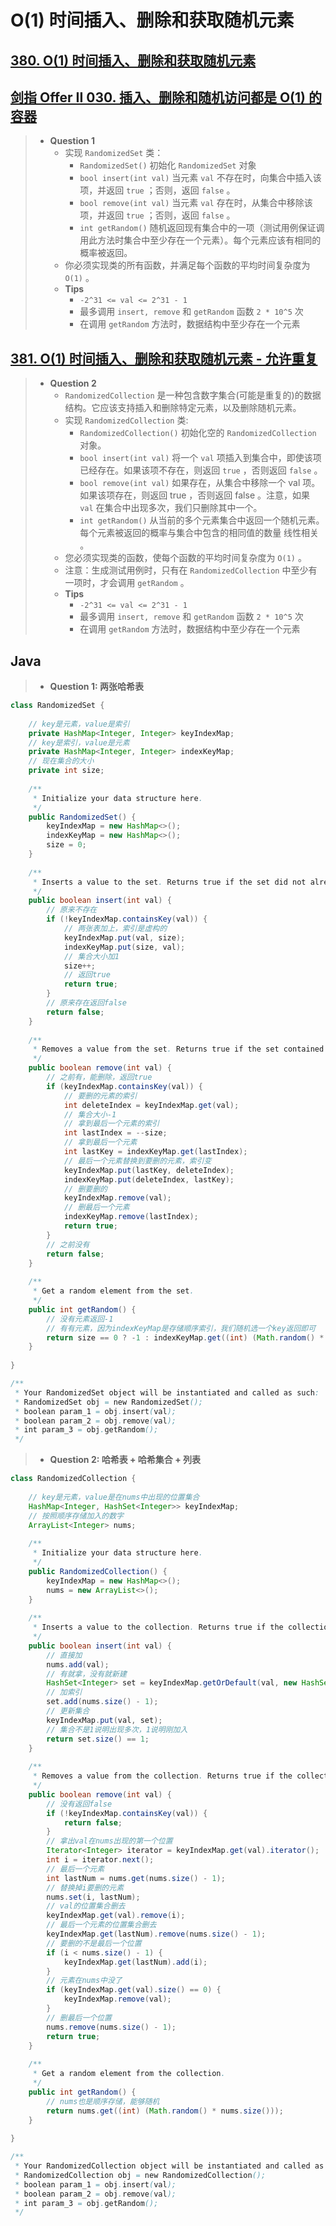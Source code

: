 # O(1) 时间插入、删除和获取随机元素

## [380. O(1) 时间插入、删除和获取随机元素](https://leetcode.cn/problems/insert-delete-getrandom-o1/)

## [剑指 Offer II 030. 插入、删除和随机访问都是 O(1) 的容器](https://leetcode.cn/problems/FortPu/)

> - **Question 1**
>   - 实现 `RandomizedSet` 类：
>     - `RandomizedSet()` 初始化 `RandomizedSet` 对象
>     - `bool insert(int val)` 当元素 `val` 不存在时，向集合中插入该项，并返回 `true` ；否则，返回 `false` 。
>     - `bool remove(int val)` 当元素 `val` 存在时，从集合中移除该项，并返回 `true` ；否则，返回 `false` 。
>     - `int getRandom()` 随机返回现有集合中的一项（测试用例保证调用此方法时集合中至少存在一个元素）。每个元素应该有相同的概率被返回。
>   - 你必须实现类的所有函数，并满足每个函数的平均时间复杂度为 `O(1)` 。
>   - **Tips**
>     - `-2^31 <= val <= 2^31 - 1`
>     - 最多调用 `insert, remove` 和 `getRandom` 函数 `2 * 10^5` 次
>     - 在调用 `getRandom` 方法时，数据结构中至少存在一个元素

## [381. O(1) 时间插入、删除和获取随机元素 - 允许重复](https://leetcode.cn/problems/insert-delete-getrandom-o1-duplicates-allowed/)

> - **Question 2**
>   - `RandomizedCollection` 是一种包含数字集合(可能是重复的)的数据结构。它应该支持插入和删除特定元素，以及删除随机元素。
>   - 实现 `RandomizedCollection` 类:
>     - `RandomizedCollection()` 初始化空的 `RandomizedCollection` 对象。
>     - `bool insert(int val)` 将一个 `val` 项插入到集合中，即使该项已经存在。如果该项不存在，则返回 `true` ，否则返回 `false` 。
>     - `bool remove(int val)` 如果存在，从集合中移除一个 val 项。如果该项存在，则返回 true ，否则返回 false 。注意，如果 `val` 在集合中出现多次，我们只删除其中一个。
>     - `int getRandom()` 从当前的多个元素集合中返回一个随机元素。每个元素被返回的概率与集合中包含的相同值的数量 线性相关 。
>   - 您必须实现类的函数，使每个函数的平均时间复杂度为 `O(1)` 。
>   - 注意：生成测试用例时，只有在 `RandomizedCollection` 中至少有一项时，才会调用 `getRandom` 。
>   - **Tips**
>     - `-2^31 <= val <= 2^31 - 1`
>     - 最多调用 `insert, remove` 和 `getRandom` 函数 `2 * 10^5` 次
>     - 在调用 `getRandom` 方法时，数据结构中至少存在一个元素

## Java

> - **Question 1: 两张哈希表**

```java
class RandomizedSet {
    
    // key是元素，value是索引
    private HashMap<Integer, Integer> keyIndexMap;
    // key是索引，value是元素
    private HashMap<Integer, Integer> indexKeyMap;
    // 现在集合的大小
    private int size;
    
    /**
     * Initialize your data structure here.
     */
    public RandomizedSet() {
        keyIndexMap = new HashMap<>();
        indexKeyMap = new HashMap<>();
        size = 0;
    }
    
    /**
     * Inserts a value to the set. Returns true if the set did not already contain the specified element.
     */
    public boolean insert(int val) {
        // 原来不存在
        if (!keyIndexMap.containsKey(val)) {
            // 两张表加上，索引是虚构的
            keyIndexMap.put(val, size);
            indexKeyMap.put(size, val);
            // 集合大小加1
            size++;
            // 返回true
            return true;
        }
        // 原来存在返回false
        return false;
    }
    
    /**
     * Removes a value from the set. Returns true if the set contained the specified element.
     */
    public boolean remove(int val) {
        // 之前有，能删除，返回true
        if (keyIndexMap.containsKey(val)) {
            // 要删的元素的索引
            int deleteIndex = keyIndexMap.get(val);
            // 集合大小-1
            // 拿到最后一个元素的索引
            int lastIndex = --size;
            // 拿到最后一个元素
            int lastKey = indexKeyMap.get(lastIndex);
            // 最后一个元素替换到要删的元素，索引变
            keyIndexMap.put(lastKey, deleteIndex);
            indexKeyMap.put(deleteIndex, lastKey);
            // 删要删的
            keyIndexMap.remove(val);
            // 删最后一个元素
            indexKeyMap.remove(lastIndex);
            return true;
        }
        // 之前没有
        return false;
    }
    
    /**
     * Get a random element from the set.
     */
    public int getRandom() {
        // 没有元素返回-1
        // 有有元素，因为indexKeyMap是存储顺序索引，我们随机选一个key返回即可
        return size == 0 ? -1 : indexKeyMap.get((int) (Math.random() * size));
    }
    
}

/**
 * Your RandomizedSet object will be instantiated and called as such:
 * RandomizedSet obj = new RandomizedSet();
 * boolean param_1 = obj.insert(val);
 * boolean param_2 = obj.remove(val);
 * int param_3 = obj.getRandom();
 */
```

> - **Question 2: 哈希表 + 哈希集合 + 列表**

```java
class RandomizedCollection {
    
    // key是元素，value是在nums中出现的位置集合
    HashMap<Integer, HashSet<Integer>> keyIndexMap;
    // 按照顺序存储加入的数字
    ArrayList<Integer> nums;
    
    /**
     * Initialize your data structure here.
     */
    public RandomizedCollection() {
        keyIndexMap = new HashMap<>();
        nums = new ArrayList<>();
    }
    
    /**
     * Inserts a value to the collection. Returns true if the collection did not already contain the specified element.
     */
    public boolean insert(int val) {
        // 直接加
        nums.add(val);
        // 有就拿，没有就新建
        HashSet<Integer> set = keyIndexMap.getOrDefault(val, new HashSet<>());
        // 加索引
        set.add(nums.size() - 1);
        // 更新集合
        keyIndexMap.put(val, set);
        // 集合不是1说明出现多次，1说明刚加入
        return set.size() == 1;
    }
    
    /**
     * Removes a value from the collection. Returns true if the collection contained the specified element.
     */
    public boolean remove(int val) {
        // 没有返回false
        if (!keyIndexMap.containsKey(val)) {
            return false;
        }
        // 拿出val在nums出现的第一个位置
        Iterator<Integer> iterator = keyIndexMap.get(val).iterator();
        int i = iterator.next();
        // 最后一个元素
        int lastNum = nums.get(nums.size() - 1);
        // 替换掉i要删的元素
        nums.set(i, lastNum);
        // val的位置集合删去
        keyIndexMap.get(val).remove(i);
        // 最后一个元素的位置集合删去
        keyIndexMap.get(lastNum).remove(nums.size() - 1);
        // 要删的不是最后一个位置
        if (i < nums.size() - 1) {
            keyIndexMap.get(lastNum).add(i);
        }
        // 元素在nums中没了
        if (keyIndexMap.get(val).size() == 0) {
            keyIndexMap.remove(val);
        }
        // 删最后一个位置
        nums.remove(nums.size() - 1);
        return true;
    }
    
    /**
     * Get a random element from the collection.
     */
    public int getRandom() {
        // nums也是顺序存储，能够随机
        return nums.get((int) (Math.random() * nums.size()));
    }
    
}

/**
 * Your RandomizedCollection object will be instantiated and called as such:
 * RandomizedCollection obj = new RandomizedCollection();
 * boolean param_1 = obj.insert(val);
 * boolean param_2 = obj.remove(val);
 * int param_3 = obj.getRandom();
 */
```
